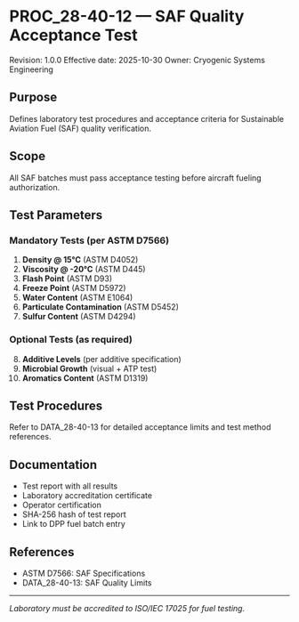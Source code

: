 # PROC_28-40-12 — SAF Quality Acceptance Test

Revision: 1.0.0
Effective date: 2025-10-30
Owner: Cryogenic Systems Engineering

## Purpose

Defines laboratory test procedures and acceptance criteria for Sustainable Aviation Fuel (SAF) quality verification.

## Scope

All SAF batches must pass acceptance testing before aircraft fueling authorization.

## Test Parameters

### Mandatory Tests (per ASTM D7566)

1. **Density @ 15°C** (ASTM D4052)
2. **Viscosity @ -20°C** (ASTM D445)
3. **Flash Point** (ASTM D93)
4. **Freeze Point** (ASTM D5972)
5. **Water Content** (ASTM E1064)
6. **Particulate Contamination** (ASTM D5452)
7. **Sulfur Content** (ASTM D4294)

### Optional Tests (as required)

8. **Additive Levels** (per additive specification)
9. **Microbial Growth** (visual + ATP test)
10. **Aromatics Content** (ASTM D1319)

## Test Procedures

Refer to DATA_28-40-13 for detailed acceptance limits and test method references.

## Documentation

- Test report with all results
- Laboratory accreditation certificate
- Operator certification
- SHA-256 hash of test report
- Link to DPP fuel batch entry

## References

- ASTM D7566: SAF Specifications
- DATA_28-40-13: SAF Quality Limits

---

*Laboratory must be accredited to ISO/IEC 17025 for fuel testing.*
